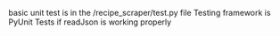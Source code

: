 basic unit test is in the /recipe\_scraper/test.py file
Testing framework is PyUnit
Tests if readJson is working properly

